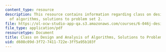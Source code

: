 ```yaml
---
content_type: resource
description: This resource contains information regarding class on design and analysis
  of algorithms, solutions to problem set 2.
file: https://ol-ocw-studio-app-qa.s3.amazonaws.com/courses/6-046j-design-and-analysis-of-algorithms-spring-2015/d608c09d3f727411722e3ff5a95b103f_MIT6_046JS15_pset2sols.pdf
file_type: application/pdf
resourcetype: Document
title: Class on Design and Analysis of Algorithms, Solutions to Problem Set 2
uid: d608c09d-3f72-7411-722e-3ff5a95b103f
---
```

